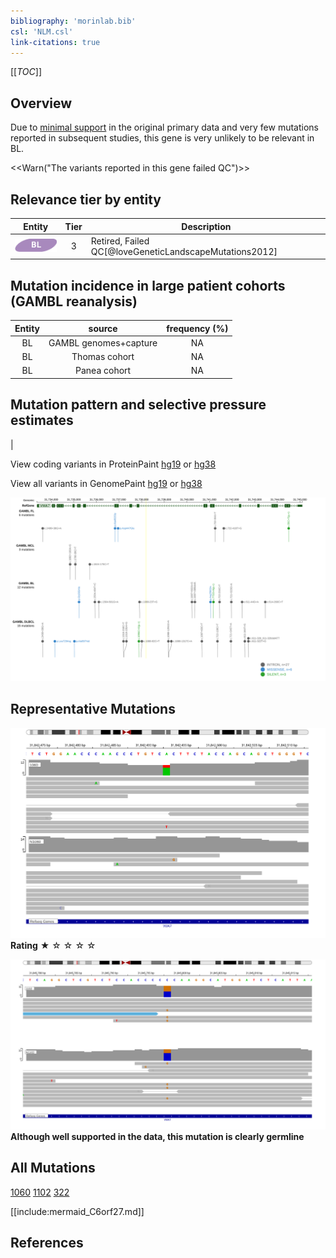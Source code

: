 ```yaml
---
bibliography: 'morinlab.bib'
csl: 'NLM.csl'
link-citations: true
---
```

[[_TOC_]]

## Overview

Due to [minimal support](C6orf27#representative-mutation) in the original primary data and very few mutations reported in subsequent studies, this gene is very unlikely to be relevant in BL. 

<<Warn("The variants reported in this gene failed QC")>>


## Relevance tier by entity

|Entity|Tier|Description                           |
|:------:|:----:|--------------------------------------|
|![BL](images/icons/BL_tier2.png)    |3   |Retired, Failed QC[@loveGeneticLandscapeMutations2012]|

## Mutation incidence in large patient cohorts (GAMBL reanalysis)

|Entity|source               |frequency (%)|
|:------:|:---------------------:|:-------------:|
|BL    |GAMBL genomes+capture|NA           |
|BL    |Thomas cohort        |NA           |
|BL    |Panea cohort         |NA           |

## Mutation pattern and selective pressure estimates

|




View coding variants in ProteinPaint [hg19](https://morinlab.github.io/LLMPP/GAMBL/C6orf27_protein.html)  or [hg38](https://morinlab.github.io/LLMPP/GAMBL/C6orf27_protein_hg38.html)

View all variants in GenomePaint [hg19](https://morinlab.github.io/LLMPP/GAMBL/C6orf27.html)  or [hg38](https://morinlab.github.io/LLMPP/GAMBL/C6orf27_hg38.html)

![](images/proteinpaint/C6orf27.svg)

<!-- ORIGIN: loveGeneticLandscapeMutations2012 -->
<!-- BL: loveGeneticLandscapeMutations2012 -->

## Representative Mutations

![](primary/Love_C6orf27.svg)
**Rating** 
&starf; &star; &star; &star; &star;

![](primary/Love_C6orf27_germline.svg)
**Although well supported in the data, this mutation is clearly germline**

## All Mutations

[1060](https://www.bcgsc.ca/downloads/morinlab/GAMBL/Love/1060_reports.html)
[1102](https://www.bcgsc.ca/downloads/morinlab/GAMBL/Love/1102_reports.html)
[322](https://www.bcgsc.ca/downloads/morinlab/GAMBL/Love/322_reports.html)



[[include:mermaid_C6orf27.md]]

## References

